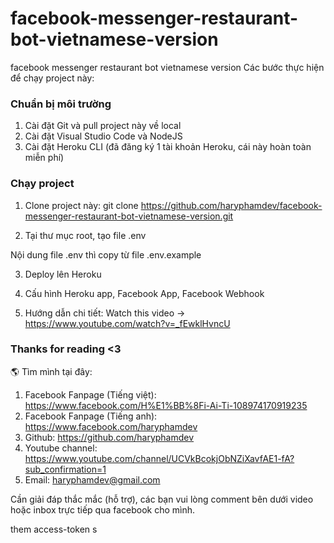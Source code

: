 # facebook-messenger-restaurant-bot-vietnamese-version

facebook messenger restaurant bot vietnamese version
Các bước thực hiện để chạy project này:

### Chuẩn bị môi trường

1. Cài đặt Git và pull project này về local
2. Cài đặt Visual Studio Code và NodeJS
3. Cài đặt Heroku CLI (đã đăng ký 1 tài khoản Heroku, cái này hoàn toàn miễn phí)

### Chạy project

1. Clone project này: git clone https://github.com/haryphamdev/facebook-messenger-restaurant-bot-vietnamese-version.git

2. Tại thư mục root, tạo file .env

Nội dung file .env thì copy từ file .env.example

3. Deploy lên Heroku

4. Cấu hình Heroku app, Facebook App, Facebook Webhook

5. Hướng dẫn chi tiết: Watch this video -> https://www.youtube.com/watch?v=_fEwklHvncU

### Thanks for reading <3

🌎 Tìm mình tại đây:

1. Facebook Fanpage (Tiếng việt): https://www.facebook.com/H%E1%BB%8Fi-Ai-Ti-108974170919235
2. Facebook Fanpage (Tiếng anh): https://www.facebook.com/haryphamdev
3. Github: https://github.com/haryphamdev
4. Youtube channel: https://www.youtube.com/channel/UCVkBcokjObNZiXavfAE1-fA?sub_confirmation=1
5. Email: haryphamdev@gmail.com

Cần giải đáp thắc mắc (hỗ trợ), các bạn vui lòng comment bên dưới video hoặc inbox trực tiếp qua facebook cho mình.

them access-token s
